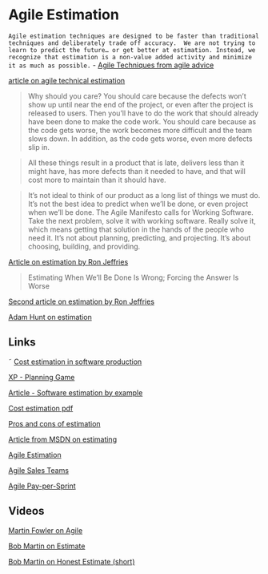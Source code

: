 # Agile Estimation
`Agile estimation techniques are designed to be faster than traditional techniques and deliberately trade off accuracy.  We are not trying to learn to predict the future… or get better at estimation. Instead, we recognize that estimation is a non-value added activity and minimize it as much as possible.` - 
[Agile Techniques from agile advice ](http://www.agileadvice.com/2015/10/13/agilemanagement/9-agile-estimation-techniques/)

[article on agile technical estimation ](http://www.agileadvice.com/2015/10/13/agilemanagement/9-agile-estimation-techniques/)


> Why should you care? You should care because the defects won’t show up until near the end of the project, or even after the project is released to users. Then you’ll have to do the work that should already have been done to make the code work. You should care because as the code gets worse, the work becomes more difficult and the team slows down. In addition, as the code gets worse, even more defects slip in.

> All these things result in a product that is late, delivers less than it might have, has more defects than it needed to have, and that will cost more to maintain than it should have.

> It’s not ideal to think of our product as a long list of things we must do. It’s not the best idea to predict when we’ll be done, or even project when we’ll be done. The Agile Manifesto calls for Working Software. Take the next problem, solve it with working software. Really solve it, which means getting that solution in the hands of the people who need it. It’s not about planning, predicting, and projecting. It’s about choosing, building, and providing.

[Article on estimation by Ron Jeffries](https://pragprog.com/magazines/2013-02/estimation-is-evil)

> Estimating When We’ll Be Done Is Wrong; Forcing the Answer Is Worse

[Second article on estimation by Ron Jeffries](https://pragprog.com/magazines/2013-04/estimation)

[Adam Hunt on estimation](https://toolshed.com/articles/2016-01-25-about_estimates.html)


## Links
˜
[Cost estimation in software production](https://en.wikipedia.org/wiki/Cost_estimation_in_software_engineering)

[XP - Planning Game](https://en.wikipedia.org/wiki/Extreme_programming_practices#Planning_game)

[Article - Software estimation by example](https://www.codeproject.com/Articles/701642/Software-Estimation-by-example)

[Cost estimation pdf](https://ifs.host.cs.st-andrews.ac.uk/Books/SE7/SampleChapters/ch26.pdf)

[Pros and cons of estimation](https://rclayton.silvrback.com/software-estimation-is-a-losing-game)

[Article from MSDN on estimating](https://msdn.microsoft.com/en-us/library/hh765979(v=vs.120).aspx#Hard)

[Agile Estimation](https://www.atlassian.com/agile/project-management/estimation)

[Agile Sales Teams](https://www.leadingagile.com/2013/05/agile-and-sales-reflections-on-my-first-scrum-sales-team-2/)

[Agile Pay-per-Sprint](https://www.pipelinedeals.com/blog/agile-sales-team)

## Videos
[Martin Fowler on Agile](https://www.youtube.com/watch?v=GE6lbPLEAzc)

[Bob Martin on Estimate](https://www.youtube.com/watch?v=eisuQefYw_o)

[Bob Martin on Honest Estimate (short)](https://www.youtube.com/watch?v=sSE6X01EZ14)
